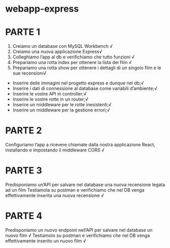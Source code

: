 # webapp-express

# PARTE 1
<!-- Esercizio -->
1. Creiamo un database con MySQL Workbench √
2. Creiamo una nuova applicazione Express√
3. Colleghiamo l’app al db e verifichiamo che tutto funzioni √
4. Prepariamo una rotta index per ottenere la lista dei film √
5. Prepariamo una rotta show per ottenere i dettagli di un singolo film e le sue recensioni√

<!-- Bonus -->
- Inserire delle immagini nel progetto express e dunque nel db;√
- Inserire i dati di connessione al database come variabili d’ambiente;√
- Inserire le vostre API in controller;√
- Inserire le vostre rotte in un router;√
- Inserire un middleware per le rotte inesistenti;√
- Inserire un middleware per la gestione errori;√

# PARTE 2
Configuriamo l’app a ricevere chiamate dalla nostra applicazione React, installando e impostando il middleware CORS √

# PARTE 3
Predisponiamo un’API per salvare nel database una nuova recensione legata ad un film
Testiamola su postman e verifichiamo che nel DB venga effettivamente inserita una nuova recensione √

# PARTE 4
Predisponiamo un nuovo endpoint nell’API per salvare nel database un nuovo film √
Testiamolo su postman e verifichiamo che nel DB venga effettivamente inserito un nuovo film √